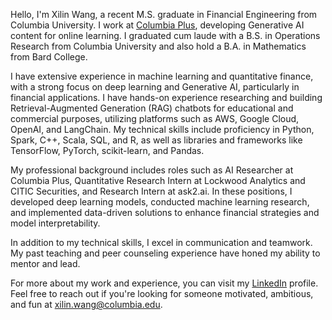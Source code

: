 Hello, I'm Xilin Wang, a recent M.S. graduate in Financial Engineering from Columbia University. I work at [Columbia Plus](https://plus.columbia.edu/), developing Generative AI content for online learning. I graduated cum laude with a B.S. in Operations Research from Columbia University and also hold a B.A. in Mathematics from Bard College.

I have extensive experience in machine learning and quantitative finance, with a strong focus on deep learning and Generative AI, particularly in financial applications. I have hands-on experience researching and building Retrieval-Augmented Generation (RAG) chatbots for educational and commercial purposes, utilizing platforms such as AWS, Google Cloud, OpenAI, and LangChain. My technical skills include proficiency in Python, Spark, C++, Scala, SQL, and R, as well as libraries and frameworks like TensorFlow, PyTorch, scikit-learn, and Pandas.

My professional background includes roles such as AI Researcher at Columbia Plus, Quantitative Research Intern at Lockwood Analytics and CITIC Securities, and Research Intern at ask2.ai. In these positions, I developed deep learning models, conducted machine learning research, and implemented data-driven solutions to enhance financial strategies and model interpretability.

In addition to my technical skills, I excel in communication and teamwork. My past teaching and peer counseling experience have honed my ability to mentor and lead.

For more about my work and experience, you can visit my [LinkedIn](https://www.linkedin.com/in/xilin-wang/) profile. Feel free to reach out if you're looking for someone motivated, ambitious, and fun at xilin.wang@columbia.edu.


